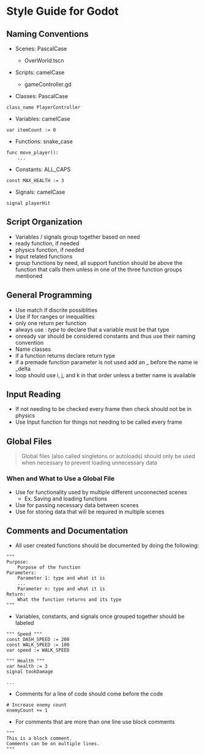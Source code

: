 # Style Guide for Godot

## Naming Conventions

- Scenes: PascalCase
  - OverWorld.tscn
- Scripts: camelCase
  - gameController.gd

- Classes: PascalCase
```gdscript
class_name PlayerController
```
- Variables: camelCase
```gdscript
var itemCount := 0
```
- Functions: snake_case
```gdscript
func move_player():
    ...
```  
- Constants: ALL_CAPS
```gdscript
const MAX_HEALTH := 3
```
- Signals: camelCase
```gdscript
signal playerHit
```

## Script Organization
- Variables / signals group together based on need
- ready function, if needed
- physics function, if needed
- Input related functions
- group functions by need, all support function should be above the function that calls them unless in one of the three function groups mentioned

## General Programming
- Use match if discrite possiblities
- Use if for ranges or inequalities
- only one return per function
- always use : *type* to declare that a variable must be that type
- onready var should be considered constants and thus use their naming convention
- Name classes
- if a function returns declare return type
- if a premade function parameter is not used add an _ before the name ie _delta
- loop should use i, j, and k in that order unless a better name is available

## Input Reading
- If not needing to be checked every frame then check should not be in physics
- Use Input function for things not needing to be called every frame

## Global Files
> Global files (also called singletons or autoloads) should only be used when necessary to prevent loading unnecessary data
### When and What to Use a Global File
- Use for functionality used by multiple different unconnected scenes
  - Ex. Saving and loading functions
- Use for passing necessary data between scenes
- Use for storing data that will be required in multiple scenes

## Comments and Documentation
- All user created functions should be documented by doing the following:
```gdscript
"""
Purpose:
    Purpose of the function
Parameters:
    Parameter 1: type and what it is
    ...
    Parameter n: type and what it is
Return:
    What the function returns and its type
"""
```
- Variables, constants, and signals once grouped together should be labeled 
```gdscript
""" Speed """
const DASH_SPEED := 200
const WALK_SPEED := 100
var speed := WALK_SPEED

""" Health """
var health := 3
signal tookDamage

...
```
- Comments for a line of code should come before the code
```gdscript
# Increase enemy count
enemyCount += 1
```
- For comments that are more than one line use block comments
```gdscript
"""
This is a block comment.
Comments can be on multiple lines.
"""
```
